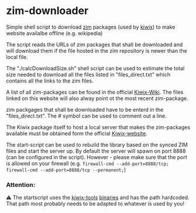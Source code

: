 # zim-downloader
Simple shell script to download [zim](https://download.kiwix.org/zim/) packages (used by [kiwix](https://www.kiwix.org/en/)) to make website availalbe offline (e.g. wikipedia)

The script reads the URLs of zim packages that shall be downloaded and will download them if the file hosted in the zim repository is newer than the local file.

The "./calcDownloadSize.sh" shell script can be used to estimate the total size needed to download all the files listed in "files_direct.txt" which contains all the links to the zim files.


A list of all zim-packages can be found in the official [Kiwix-Wiki](https://wiki.kiwix.org/wiki/Content_in_all_languages).
The files linked on this website will also alway point ot the most recent zim-package.

zim packgages that shall be downloaded have to be enterd in the "files_direct.txt". The # symbol can be used to comment out a line.


The Kiwix package itself to host a local server that makes the zim-packages available must be obtained form the official [Kiwix-website](https://www.kiwix.org/en/download/).

The start-script can be used to rebuild the library based on the synced ZIM files and start the server up.
By default the server will spawn on port 8888 (can be configured in the script). However - please make sure that the port is allowed on your firewall (e.g. `firewall-cmd --add-port=8888/tcp; firewall-cmd --add-port=8888/tcp --permanent;`)

### Attention:
:warning: The startscript uses the [kiwix-tools](https://github.com/kiwix/kiwix-tools) [binaries](https://download.kiwix.org/release/kiwix-tools/) and has the path hardcoded. That path most probably needs to be adapted to whatever is used by you!
